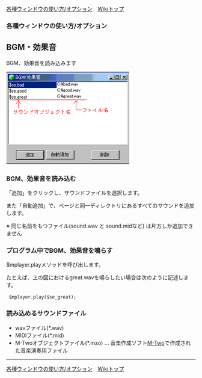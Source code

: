 
[各種ウィンドウの使い方/オプション](./wnd-use-opt)&emsp;[Wikiトップ](./)

<title>各種ウィンドウの使い方/オプション - BGM・効果音</title>

### 各種ウィンドウの使い方/オプション
## BGM・効果音


BGM、効果音を読み込みます

![bgmwin.png](./img/bgmwin.png)

### BGM、効果音を読み込む

「追加」をクリックし、サウンドファイルを選択します。

また「自動追加」で、ページと同一ディレクトリにあるすべてのサウンドを追加します。

※ 同じ名前をもつファイル(sound.wav と sound.midなど) は片方しか追加できません

### プログラム中でBGM、効果音を鳴らす

$mplayer.playメソッドを呼び出します。

たとえば、上の図におけるgreat.wavを鳴らしたい場合は次のように記述します。

```
 $mplayer.play($se_great);
```
### 読み込めるサウンドファイル


- wavファイル(*.wav)  
- MIDIファイル(*.mid)  
- M-Twoオブジェクトファイル(*.mzo) ... 音楽作成ソフト[M-Two](./download)で作成された音楽演奏用ファイル


***

[各種ウィンドウの使い方/オプション](./wnd-use-opt)&emsp;[Wikiトップ](./)

